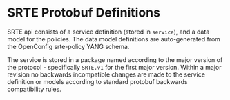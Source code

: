 # SRTE Protobuf Definitions

SRTE api consists of a service definition (stored in `service`),
and a data model for the policies. The data model definitions are auto-generated from the
OpenConfig srte-policy YANG schema.

The service is stored in a package named according
to the major version of the protocol - specifically
`SRTE.v1` for the first major version. Within a major
revision no backwards incompatible changes are made to
the service definition or models according to standard
protobuf backwards compatibility rules.